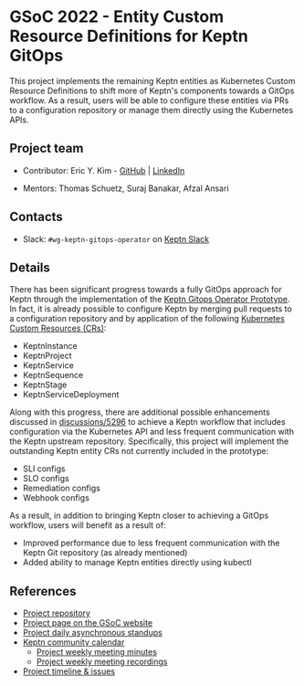 GSoC 2022 - Entity Custom Resource Definitions for Keptn GitOps
==========

This project implements the remaining Keptn entities as Kubernetes Custom Resource Definitions
to shift more of Keptn's components towards a GitOps workflow.
As a result, users will be able to configure these entities 
via PRs to a configuration repository or manage them directly using the Kubernetes APIs.

## Project team

- Contributor: Eric Y. Kim - [GitHub](https://github.com/eyskim) | [LinkedIn](https://www.linkedin.com/in/eykim195/)

- Mentors:
Thomas Schuetz,
Suraj Banakar,
Afzal Ansari

## Contacts

- Slack: `#wg-keptn-gitops-operator` on [Keptn Slack](https://keptn.sh/community/#slack)

## Details

There has been significant progress towards a fully GitOps approach for Keptn through the implementation of the [Keptn Gitops Operator Prototype](https://github.com/keptn-sandbox/keptn-gitops-operator). In fact, it is already possible to configure Keptn by merging pull requests to a configuration repository and by application of the following [Kubernetes Custom Resources (CRs)](https://github.com/keptn-sandbox/keptn-gitops-operator#custom-resources):
- KeptnInstance
- KeptnProject
- KeptnService
- KeptnSequence
- KeptnStage
- KeptnServiceDeployment

Along with this progress, there are additional possible enhancements discussed in [discussions/5296](https://github.com/keptn/keptn/discussions/5296) to achieve a Keptn workflow that includes configuration via the Kubernetes API and less frequent communication with the Keptn upstream repository. Specifically, this project will implement the outstanding Keptn entity CRs not currently included in the prototype:
- SLI configs
- SLO configs
- Remediation configs
- Webhook configs

As a result, in addition to bringing Keptn closer to achieving a GitOps workflow, users will benefit as a result of:
- Improved performance due to less frequent communication with the Keptn Git repository (as already mentioned)
- Added ability to manage Keptn entities directly using kubectl

## References

* [Project repository](https://github.com/keptn-sandbox/keptn-gitops-operator)
* [Project page on the GSoC website](https://summerofcode.withgoogle.com/programs/2022/projects/yd9z3DBo)
* [Project daily asynchronous standups](https://github.com/keptn-sandbox/keptn-gitops-operator/wiki/GSoC-22:-Entity-CRDs-Asynchronous-Daily-Standups)
* [Keptn community calendar](https://calendar.google.com/calendar/u/0/embed?src=dynatrace.com_abjrh1ukf18ih477tb1ekag2ag@group.calendar.google.com)
    * [Project weekly meeting minutes](https://docs.google.com/document/d/11bA3hswCThFNZKFGFN5XMyPDvAjpVW3nBvzAw-CXSS4)
    * [Project weekly meeting recordings](https://www.youtube.com/playlist?list=PL6i801Rjt9DaX77b9w_Sn9aIaisRZdbNi)
* [Project timeline & issues](https://github.com/keptn-sandbox/keptn-gitops-operator/projects/1)
